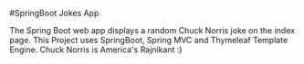 #SpringBoot Jokes App

The Spring Boot web app displays a random Chuck Norris joke on the index page. 
This Project uses SpringBoot, Spring MVC and Thymeleaf Template Engine. 
Chuck Norris is America's Rajnikant :)
